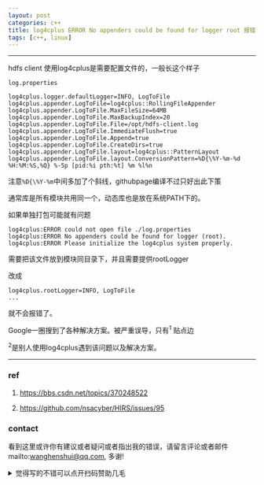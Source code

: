 ```yaml
---
layout: post
categories: c++
title: log4cplus ERROR No appenders could be found for logger root 报错
tags: [c++, linux]
---
```


  

---

hdfs client 使用log4cplus是需要配置文件的，一般长这个样子

`log.properties`

```
log4cplus.logger.defaultLogger=INFO, LogToFile
log4cplus.appender.LogToFile=log4cplus::RollingFileAppender
log4cplus.appender.LogToFile.MaxFileSize=64MB
log4cplus.appender.LogToFile.MaxBackupIndex=20
log4cplus.appender.LogToFile.File=/opt/hdfs-client.log
log4cplus.appender.LogToFile.ImmediateFlush=true
log4cplus.appender.LogToFile.Append=true
log4cplus.appender.LogToFile.CreateDirs=true 
log4cplus.appender.LogToFile.layout=log4cplus::PatternLayout
log4cplus.appender.LogToFile.layout.ConversionPattern=%D{\%Y-%m-%d %H:%M:%S,%Q} %-5p [pid:%i pth:%t] %m %l%n
```
注意`%D{\%Y-%m`中间多加了个斜线，githubpage编译不过只好出此下策

通常库是所有模块共用同一个，动态库也是放在系统PATH下的。



如果单独打包可能就有问题

```shell
log4cplus:ERROR could not open file ./log.properties
log4cplus:ERROR No appenders could be found for logger (root).
log4cplus:ERROR Please initialize the log4cplus system properly.
```

需要把该文件放到模块同目录下，并且需要提供rootLogger

改成

```
log4cplus.rootLogger=INFO, LogToFile
...
```

就不会报错了。



Google一圈搜到了各种解决方案。被严重误导，只有<sup>1</sup> 贴点边

<sup>2</sup>是别人使用log4cplus遇到该问题以及解决方案。

----

### ref

1. https://bbs.csdn.net/topics/370248522

2. https://github.com/nsacyber/HIRS/issues/95

   

### contact

看到这里或许你有建议或者疑问或者指出我的错误，请留言评论或者邮件mailto:wanghenshui@qq.com, 多谢! 
<details>
<summary>觉得写的不错可以点开扫码赞助几毛</summary>
![微信转账](https://wanghenshui.github.io/assets/wepay.png)
</details>